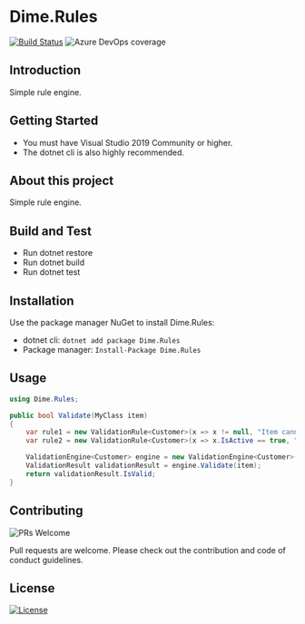 # Dime.Rules

[![Build Status](https://dev.azure.com/dimenicsbe/Utilities/_apis/build/status/Rules%20-%20MAIN%20-%20CI?branchName=master)](https://dev.azure.com/dimenicsbe/Utilities/_build/latest?definitionId=89&branchName=master) ![Azure DevOps coverage](https://img.shields.io/azure-devops/coverage/dimenicsbe/Utilities/89?label=code%20coverage)

## Introduction

Simple rule engine.

## Getting Started

- You must have Visual Studio 2019 Community or higher.
- The dotnet cli is also highly recommended.

## About this project

Simple rule engine.

## Build and Test

- Run dotnet restore
- Run dotnet build
- Run dotnet test

## Installation

Use the package manager NuGet to install Dime.Rules:

- dotnet cli: `dotnet add package Dime.Rules`
- Package manager: `Install-Package Dime.Rules`

## Usage

``` csharp
using Dime.Rules;

public bool Validate(MyClass item)
{
    var rule1 = new ValidationRule<Customer>(x => x != null, "Item cannot be null");
    var rule2 = new ValidationRule<Customer>(x => x.IsActive == true, "IsActive needs to be true");

    ValidationEngine<Customer> engine = new ValidationEngine<Customer>(rule1, rule2);
    ValidationResult validationResult = engine.Validate(item);
    return validationResult.IsValid;
}
```

## Contributing

![PRs Welcome](https://img.shields.io/badge/PRs-welcome-brightgreen.svg?style=flat-square)

Pull requests are welcome. Please check out the contribution and code of conduct guidelines.

## License

[![License](http://img.shields.io/:license-mit-blue.svg?style=flat-square)](http://badges.mit-license.org)